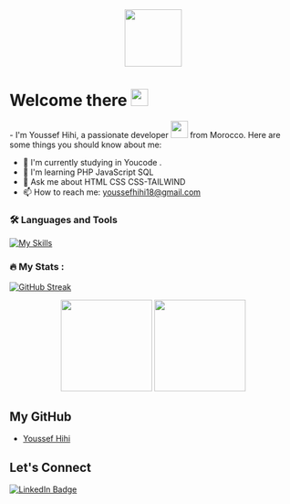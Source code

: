 <div id="header" align="center">
    <img src="https://media.giphy.com/media/M9gbBd9nbDrOTu1Mqx/giphy.gif" width="100"/>
</div>

<img src="https://komarev.com/ghpvc/?username=youssefhihi&style=flat-square&color=blue" alt=""/>

<h1>
  Welcome there
  <img src="https://media.giphy.com/media/hvRJCLFzcasrR4ia7z/giphy.gif" width="30px"/>
</h1>
<div>- I'm Youssef Hihi, a passionate developer <img src="https://media.giphy.com/media/WUlplcMpOCEmTGBtBW/giphy.gif" width="30"> from  Morocco. Here are some things you should know about me:</div>

- 🚀 I'm currently studying in Youcode .
- 🌱 I'm learning PHP JavaScript SQL 
- 💬 Ask me about HTML CSS CSS-TAILWIND
- 📫 How to reach me:  youssefhihi18@gmail.com
  
### :hammer_and_wrench: Languages and Tools

[![My Skills](https://skills.thijs.gg/icons?i=html,css,js,php,bootstrap,mysql,tailwind,vscode,git,github,postman,figma)](https://skills.thijs.gg)


### :fire: My Stats :

[![GitHub Streak](http://github-readme-streak-stats.herokuapp.com?user=youssefhihi&theme=dark&background=000000)](https://git.io/streak-stats)

<p align="center">
<img src="https://github-readme-stats.vercel.app/api/top-langs/?username=youssefhihi&layout=compact&title_color=fff&text_color=fff&bg_color=0D1117" height="160px" />
<img src="https://github-readme-stats.vercel.app/api?username=youssefhihi&title_color=fff&text_color=fff&icon_color=F7DF1E&bg_color=0D1117&show_icons=true" height="160px"/>
</p>


## My GitHub
- [Youssef Hihi](https://github.com/youssefhihi)


## Let's Connect

<div id="badges">
  <a href="https://www.linkedin.com/in/youssef-hihi-566b5b2a4/">
    <img src="https://img.shields.io/badge/LinkedIn-blue?style=for-the-badge&logo=linkedin&logoColor=white" alt="LinkedIn Badge"/>
  </a>
</div>
